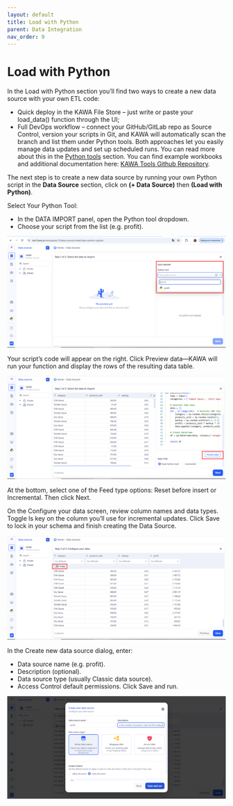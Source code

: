```yaml
---
layout: default
title: Load with Python
parent: Data Integration
nav_order: 9
---
```


# Load with Python

In the Load with Python section you’ll find two ways to create a new data source with your own ETL code:
- Quick deploy in the KAWA File Store – just write or paste your load_data() function through the UI;
- Full DevOps workflow – connect your GitHub/GitLab repo as Source Control, version your scripts in Git, and KAWA will automatically scan the branch and list them under Python tools.
Both approaches let you easily manage data updates and set up scheduled runs. You can read more about this in the [Python tools](09_02_python_tools.md) section. You can find example workbooks and additional documentation here: [KAWA Tools Github Repository](https://github.com/kawa-analytics/kawa-toolkits).

The next step is to create a new data source by running your own Python script in the __Data Source__ section, click on __(+ Data Source)__ then __(Load with Python)__.

Select Your Python Tool:
- In the DATA IMPORT panel, open the Python tool dropdown.
- Choose your script from the list (e.g. profit).

![Data](./readme-assets/data_source_python1.png)

Your script’s code will appear on the right. Click Preview data—KAWA will run your function and display the rows of the resulting data table.

![Data](./readme-assets/data_source_python2.png)

At the bottom, select one of the Feed type options: Reset before insert or Incremental. Then click Next.

On the Configure your data screen, review column names and data types. Toggle Is key on the column you’ll use for incremental updates. Click Save to lock in your schema and finish creating the Data Source.

![Data](./readme-assets/data_source_python3.png)

In the Create new data source dialog, enter:
- Data source name (e.g. profit).
- Description (optional).
- Data source type (usually Classic data source).
- Access Control default permissions.
Click Save and run.

![Data](./readme-assets/data_source_python4.png)